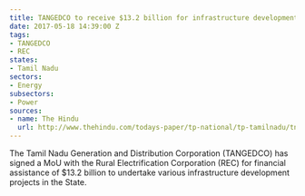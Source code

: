 ```yaml
---
title: TANGEDCO to receive $13.2 billion for infrastructure development
date: 2017-05-18 14:39:00 Z
tags:
- TANGEDCO
- REC
states:
- Tamil Nadu
sectors:
- Energy
subsectors:
- Power
sources:
- name: The Hindu
  url: http://www.thehindu.com/todays-paper/tp-national/tp-tamilnadu/tn-power-utilities-to-get-rs-85000-crore-in-loans/article18443245.ece
---
```


The Tamil Nadu Generation and Distribution Corporation (TANGEDCO) has signed a MoU with the Rural Electrification Corporation (REC) for financial assistance of $13.2 billion to undertake various infrastructure development projects in the State. 